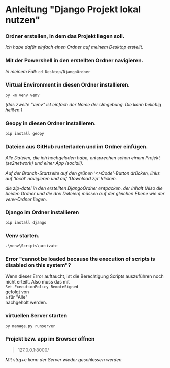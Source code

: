 # Anleitung "Django Projekt lokal nutzen"

### Ordner erstellen, in dem das Projekt liegen soll.
_Ich habe dafür einfach einen Ordner auf meinem Desktop erstellt._

### Mit der Powershell in den erstellten Ordner navigieren.
_In meinem Fall:_
`cd Desktop/DjangoOrdner`

### Virtual Environment in diesen Ordner installieren.
`py -m venv venv`

_(das zweite "venv" ist einfach der Name der Umgebung. Die kann beliebig heißen.)_

### Geopy in diesen Ordner installieren.
`pip install geopy`

### Dateien aus GitHub runterladen und im Ordner einfügen.
_Alle Dateien, die ich hochgeladen habe, entsprechen schon einem Projekt (se2network) und einer App (sociall)._

_Auf der Branch-Startseite auf den grünen '<>Code'-Button drücken, links auf 'local' navigieren und auf 'Download zip' klicken._

_die zip-datei in den erstellten DjangoOrdner entpacken. der Inhalt (Also die beiden Ordner und die drei Dateien) müssen auf der gleichen Ebene wie der venv-Ordner liegen._

### Django im Ordner installieren
`pip install django`

### Venv starten.
`.\venv\Scripts\activate`

### Error "cannot be loaded because the execution of scripts is disabled on this system"?
Wenn dieser Error auftaucht, ist die Berechtigung Scripts auszuführen noch nicht erteilt. Also muss das mit  
`Set-ExecutionPolicy RemoteSigned`  
gefolgt von   
`a` für "Alle"  
nachgeholt werden.

### virtuellen Server starten
`py manage.py runserver`

### Projekt bzw. app im Browser öffnen
> 127.0.0.1:8000/

_Mit strg+c kann der Server wieder geschlossen werden._
